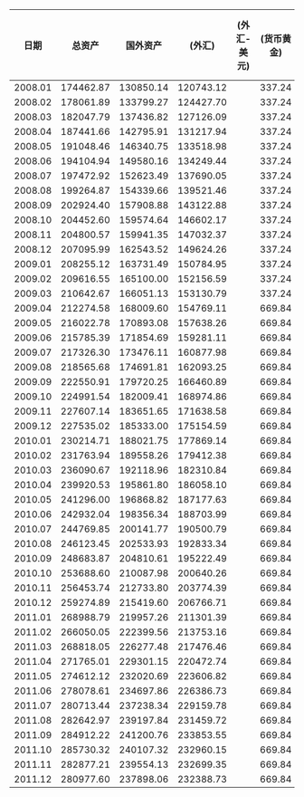 |  日期    |总资产| 国外资产 |(外汇)|(外汇-美元)|(货币黄金)|黄金-美元)|(其他国外资产)|IMF储备-美元|SDR-美元|  对政府债权 | 其他存款性公司债权|其他金融性公司债权|非金融性公司债权|其他资产|
| ----------- | ----------- | ----------- |----------- |----------- |----------- |----------- |---------- |--------- |--------- |--------- |--------- |--------- |--------- |--------- |
| 2008.01 | 174462.87 | 130850.14 | 120743.12 || 337.24 || 9769.78  ||| 16317.71 | 7075.11 | 12291.84 | 44.12 | 7883.95 |
| 2008.02 | 178061.89 | 133799.27 | 124427.70 || 337.24 || 9034.33  ||| 16317.71 | 7698.33 | 12291.94 | 44.12 | 7910.52 |
| 2008.03 | 182047.79 | 137436.82 | 127126.09 || 337.24 || 9973.49  ||| 16317.71 | 8037.30 | 12291.74 | 44.12 | 7920.10 |
| 2008.04 | 187441.66 | 142795.91 | 131217.94 || 337.24 || 11240.73 ||| 16317.71 | 8049.58 | 12289.82 | 44.12 | 7944.52 |
| 2008.05 | 191048.46 | 146340.75 | 133518.98 || 337.24 || 12484.53 ||| 16317.71 | 8078.35 | 12249.24 | 44.12 | 8018.29 |
| 2008.06 | 194104.94 | 149580.16 | 134249.44 || 337.24 || 14993.48 ||| 16279.77 | 8097.51 | 12190.11 | 44.12 | 7913.27 |
| 2008.07 | 197472.92 | 152623.49 | 137690.05 || 337.24 || 14596.20 ||| 16279.77 | 8433.95 | 12104.98 | 44.12 | 7986.61 |
| 2008.08 | 199264.87 | 154339.66 | 139521.46 || 337.24 || 14480.96 ||| 16279.77 | 8554.10 | 12103.24 | 44.12 | 7943.98 |
| 2008.09 | 202924.40 | 157908.88 | 143122.88 || 337.24 || 14448.76 ||| 16233.94 | 8544.44 | 12103.44 | 44.12 | 8089.58 |
| 2008.10 | 204452.60 | 159574.64 | 146602.17 || 337.24 || 12635.23 ||| 16233.94 | 8477.19 | 12103.26 | 44.12 | 8019.45 |
| 2008.11 | 204800.57 | 159941.35 | 147032.37 || 337.24 || 12571.74 ||| 16233.94 | 8442.71 | 12083.47 | 44.12 | 8054.98 |
| 2008.12 | 207095.99 | 162543.52 | 149624.26 || 337.24 || 12582.02 ||| 16195.99 | 8432.50 | 11852.66 | 44.12 | 8027.20 |
| 2009.01 | 208255.12 | 163731.49 | 150784.95 || 337.24 || 12609.31 ||| 16195.99 | 8378.06 | 11852.75 | 44.12 | 8052.70 |
| 2009.02 | 209616.55 | 165100.00 | 152156.59 || 337.24 || 12606.17 ||| 16195.99 | 8384.18 | 11852.74 | 44.12 | 8039.51 |
| 2009.03 | 210642.67 | 166051.13 | 153130.79 || 337.24 || 12583.10 ||| 16195.99 | 8457.45 | 11832.51 | 44.12 | 8061.47 |
| 2009.04 | 212274.58 | 168009.60 | 154769.11 || 669.84 || 12570.64 ||| 16195.99 | 8479.29 | 11832.29 | 44.12 | 7713.29 |
| 2009.05 | 216022.78 | 170893.08 | 157638.26 || 669.84 || 12584.98 ||| 16195.99 | 8512.79 | 11820.89 | 43.96 | 8556.07 |
| 2009.06 | 215785.39 | 171854.69 | 159281.11 || 669.84 || 11903.75 ||| 16073.80 | 7483.52 | 11775.80 | 43.96 | 8553.62 |
| 2009.07 | 217326.30 | 173476.11 | 160877.98 || 669.84 || 11928.28 ||| 16073.80 | 7512.98 | 11748.04 | 43.96 | 8471.42 |
| 2009.08 | 218565.68 | 174691.81 | 162093.25 || 669.84 || 11928.72 ||| 16064.88 | 7553.54 | 11737.65 | 43.96 | 8473.85 |
| 2009.09 | 222550.91 | 179720.25 | 166460.89 || 669.84 || 12589.51 ||| 15676.74 | 7591.72 | 11701.00 | 43.96 | 7817.24 |
| 2009.10 | 224991.54 | 182009.41 | 168974.86 || 669.84 || 12364.71 ||| 15676.74 | 7778.70 | 11686.56 | 43.96 | 7796.17 |
| 2009.11 | 227607.14 | 183651.65 | 171638.58 || 669.84 || 11343.22 ||| 15676.74 | 8752.40 | 11623.90 | 43.96 | 7858.49 |
| 2009.12 | 227535.02 | 185333.00 | 175154.59 || 669.84 || 9508.57  ||| 15661.97 | 7161.92 | 11530.15 | 43.96 | 7804.03 |
| 2010.01 | 230214.71 | 188021.75 | 177869.14 || 669.84 || 9482.77 ||| 15661.97 | 7129.50 | 11530.12 | 43.96 | 7827.41 |
| 2010.02 | 231763.94 | 189558.26 | 179412.38 || 669.84 || 9476.04 ||| 15625.89 | 7186.46 | 11525.86 | 43.96 | 7823.51 |
| 2010.03 | 236090.67 | 192118.96 | 182310.84 || 669.84 || 9138.28 ||| 15625.89 | 8618.22 | 11514.57 | 43.96 | 8169.07 |
| 2010.04 | 239920.53 | 195861.80 | 186058.10 || 669.84 || 9133.86 ||| 15621.19 | 8715.65 | 11508.53 | 43.96 | 8169.40 |
| 2010.05 | 241296.00 | 196868.82 | 187177.63 || 669.84 || 9021.35 ||| 15621.19 | 8822.75 | 11508.26 | 43.96 | 8431.01 |
| 2010.06 | 242932.04 | 198356.34 | 188703.99 || 669.84 || 8982.51 ||| 15621.19 | 8966.50 | 11498.54 | 43.96 | 8445.52 |
| 2010.07 | 244769.85 | 200141.77 | 190500.79 || 669.84 || 8971.14 ||| 15621.19 | 9025.71 | 11500.29 | 43.96 | 8436.93 |
| 2010.08 | 246123.45 | 202533.93 | 192833.34 || 669.84 || 9030.75 ||| 15583.11 | 9090.85 | 11472.87 | 43.96 | 7398.73 |
| 2010.09 | 248683.87 | 204810.61 | 195222.49 || 669.84 || 8918.28 ||| 15551.85 | 9136.40 | 11465.79 | 43.96 | 7675.26 |
| 2010.10 | 253688.60 | 210087.98 | 200640.26 || 669.84 || 8777.88 ||| 15551.85 | 9120.95 | 11443.54 | 43.96 | 7440.32 |
| 2010.11 | 256453.74 | 212733.80 | 203774.39 || 669.84 || 8289.57 ||| 15421.11 | 9318.35 | 11392.71 | 43.96 | 7543.82 |
| 2010.12 | 259274.89 | 215419.60 | 206766.71 || 669.84 || 7983.06 ||| 15421.11 | 9485.70 | 11325.81 | 24.99 | 7597.67 |
| 2011.01 | 268988.79 | 219957.26 | 211301.39 || 669.84 || 7986.03 ||| 15421.11 | 15912.63| 11317.70 | 24.99 | 6355.10 |
| 2011.02 | 266050.05 | 222399.56 | 213753.16 || 669.84 || 7976.56 ||| 15421.11 | 10478.06| 11318.01 | 24.99 | 6408.32 |
| 2011.03 | 268818.05 | 226277.48 | 217476.46 || 669.84 || 8131.18 ||| 15404.83 | 9561.47 | 11318.75 | 24.99 | 6230.52 |
| 2011.04 | 271765.01 | 229301.15 | 220472.74 || 669.84 || 8158.57 ||| 15404.83 | 9502.68 | 11314.14 | 24.99 | 6217.22 |
| 2011.05 | 274612.12 | 232020.69 | 223606.82 || 669.84 || 7744.03 ||| 15404.83 | 9485.48 | 11255.51 | 24.99 | 6420.62 |
| 2011.06 | 278078.61 | 234697.86 | 226386.73 || 669.84 || 7641.29 ||| 15404.83 | 9678.04 | 11253.94 | 24.99 | 7018.94 | 
| 2011.07 | 280713.44 | 237238.34 | 229159.78 || 669.84 || 7408.72 ||| 15404.83 | 9638.40 | 11248.83 | 24.99 | 7158.05 |
| 2011.08 | 282642.97 | 239197.84 | 231459.72 || 669.84 || 7068.29 ||| 15399.73 | 9569.22 | 11248.90 | 24.99 | 7202.29 |
| 2011.09 | 284912.22 | 241200.76 | 233853.55 || 669.84 || 6677.37 ||| 15399.73 | 9556.60 | 11244.81 | 24.99 | 7485.33 |
| 2011.10 | 285730.32 | 240107.32 | 232960.15 || 669.84 || 6477.33 ||| 15399.73 | 12746.40| 10753.98 | 24.99 | 6697.90 |
| 2011.11 | 282877.21 | 239554.13 | 232699.35 || 669.84 || 6184.94 ||| 15399.73 | 10409.85| 10749.15 | 24.99 | 6739.36 |
| 2011.12 | 280977.60 | 237898.06 | 232388.73 || 669.84 || 4839.49 ||| 15399.73 | 10247.54| 10643.97 | 24.99 | 6763.31 |